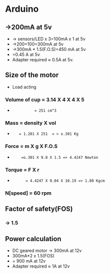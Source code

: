# Arduino

## ->200mA at 5v
*  -> sensors/LED x 3=100mA x 1 at 5v
* ->200+100=300mA at 5v
* ->300mA * 1.5(F.O.S)=450 mA at 5v
* =0.45 A at 5v
* Adapter required ≈ 0.5A at 5v.


## Size of the motor

*  Load acting
###  Volume of cup = 3.14 X 4 X 4 X 5
*               = 251 cm^3
### Mass = density X vol
*        = 1.201 X 251  = > o.301 Kg
### Force = m X g X F.O.S
*         =o.301 X 9.8 X 1.5 => 4.4247 Newton
 ### Torque = F X r
*           = 4.4247 X 0.04 X 10.19 => 1.80 Kgcm
### N[speed] = 60 rpm

##  Factor of safety(FOS)
###  ->  1.5

## Power calculation 
* DC geared motor -> 300mA at 12v
* 300mA*2 x 1.5(FOS) 
* = 900 mA at 12v
*  Adapter required ≈ 1A at 12v
